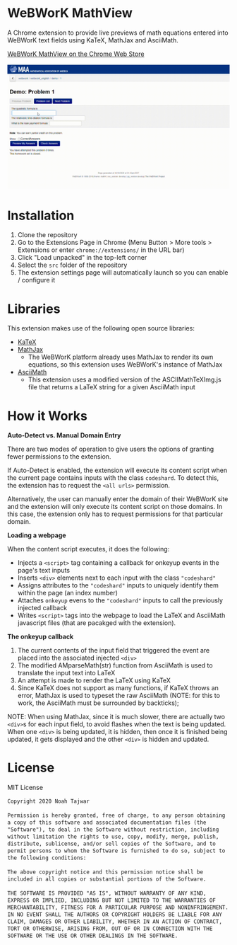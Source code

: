 # WeBWorK MathView
A Chrome extension to provide live previews of math equations entered into WeBWorK text fields using KaTeX, MathJax and AsciiMath.

[WeBWorK MathView on the Chrome Web Store](https://chrome.google.com/webstore/detail/webwork-mathview/jcphgophoinpfmbnfecgekaeaoocbogd?hl=en)

![Screenshot](/img/Demo.gif?raw=true)

# Installation
1. Clone the repository
2. Go to the Extensions Page in Chrome (Menu Button > More tools > Extensions or enter ```chrome://extensions/``` in the URL bar)
3. Click "Load unpacked" in the top-left corner
4. Select the ```src``` folder of the repository
5. The extension settings page will automatically launch so you can enable / configure it

# Libraries
This extension makes use of the following open source libraries:
 * [KaTeX](https://khan.github.io/KaTeX/)
 * [MathJax](https://www.mathjax.org/)
   * The WeBWorK platform already uses MathJax to render its own equations, so this extension uses WeBWorK's
     instance of MathJax
 * [AsciiMath](http://asciimath.org/)
   * This extension uses a modified version of the ASCIIMathTeXImg.js file that returns a LaTeX string for a given AsciiMath input

# How it Works
**Auto-Detect vs. Manual Domain Entry**

There are two modes of operation to give users the options of granting fewer permissions to the extension.

If Auto-Detect is enabled, the extension will execute its content script when the current page contains inputs with the class ```codeshard```. To detect this, the extension has to request the ```<all urls>``` permission.

Alternatively, the user can manually enter the domain of their WeBWorK site and the extension will only execute its content script on those domains. In this case, the extension only has to request permissions for that particular domain.

**Loading a webpage**

When the content script executes, it does the following:
* Injects a ```<script>``` tag containing a callback for onkeyup events in the page's text inputs
* Inserts ```<div>``` elements next to each input with the class ```"codeshard"```
* Assigns attributes to the ```"codeshard"``` inputs to uniquely identify them within the page (an index number)
* Attaches ```onkeyup``` evens to the ```"codeshard"``` inputs to call the previously injected callback
* Writes ```<script>``` tags into the webpage to load the LaTeX and AsciiMath javascript files (that are pacakged with the extension).

**The onkeyup callback**
1. The current contents of the input field that triggered the event are placed into the associated injected ```<div>```
2. The modified AMparseMath(str) function from AsciiMath is used to translate the input text into LaTeX
3. An attempt is made to render the LaTeX using KaTeX
4. Since KaTeX does not support as many functions, if KaTeX throws an error, MathJax is used to typeset the raw AsciiMath (NOTE: for this to work, the AsciiMath must be surrounded by backticks);

NOTE: When using MathJax, since it is much slower, there are actually two ```<div>```s for each input field, to avoid flashes when the text is being updated.
When one ```<div>``` is being updated, it is hidden, then once it is finished being updated, it gets displayed
and the other ```<div>``` is hidden and updated.

# License
MIT License
```
Copyright 2020 Noah Tajwar

Permission is hereby granted, free of charge, to any person obtaining a copy of this software and associated documentation files (the "Software"), to deal in the Software without restriction, including without limitation the rights to use, copy, modify, merge, publish, distribute, sublicense, and/or sell copies of the Software, and to permit persons to whom the Software is furnished to do so, subject to the following conditions:

The above copyright notice and this permission notice shall be included in all copies or substantial portions of the Software.

THE SOFTWARE IS PROVIDED "AS IS", WITHOUT WARRANTY OF ANY KIND, EXPRESS OR IMPLIED, INCLUDING BUT NOT LIMITED TO THE WARRANTIES OF MERCHANTABILITY, FITNESS FOR A PARTICULAR PURPOSE AND NONINFRINGEMENT. IN NO EVENT SHALL THE AUTHORS OR COPYRIGHT HOLDERS BE LIABLE FOR ANY CLAIM, DAMAGES OR OTHER LIABILITY, WHETHER IN AN ACTION OF CONTRACT, TORT OR OTHERWISE, ARISING FROM, OUT OF OR IN CONNECTION WITH THE SOFTWARE OR THE USE OR OTHER DEALINGS IN THE SOFTWARE.
```
